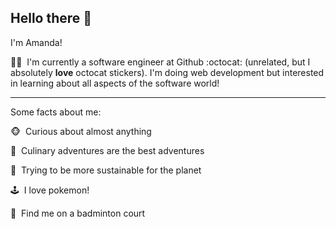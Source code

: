 ## Hello there 🐶 


I'm Amanda!


👩‍💻&nbsp; I'm currently a software engineer at Github :octocat: (unrelated, but I absolutely **love** octocat stickers). I'm doing web development but interested in learning about all aspects of the software world!


---

Some facts about me:


🐵&nbsp; Curious about almost anything

🥘&nbsp; Culinary adventures are the best adventures 

🌳&nbsp; Trying to be more sustainable for the planet

🕹️&nbsp; I love pokemon! 

🏸&nbsp; Find me on a badminton court

<!--
**amawai/amawai** is a ✨ _special_ ✨ repository because its `README.md` (this file) appears on your GitHub profile.

Here are some ideas to get you started:

- 🔭 I’m currently working on ...
- 🌱 I’m currently learning ...
- 👯 I’m looking to collaborate on ...
- 🤔 I’m looking for help with ...
- 💬 Ask me about ...
- 📫 How to reach me: ...
- 😄 Pronouns: ...
- ⚡ Fun fact: ...
-->
